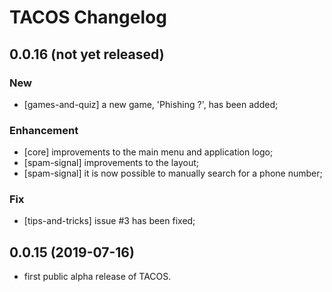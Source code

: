 TACOS Changelog
===============

## 0.0.16 (not yet released)

### New

- [games-and-quiz] a new  game, 'Phishing ?', has been added;

### Enhancement

- [core] improvements to the main menu and application logo;
- [spam-signal] improvements to the layout;
- [spam-signal] it is now possible to manually search for a phone number;

### Fix

- [tips-and-tricks] issue #3 has been fixed;


## 0.0.15 (2019-07-16)

- first public alpha release of TACOS.
